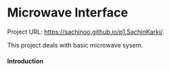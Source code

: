 # Microwave Interface

Project URL: https://sachinoo.github.io/p1.SachinKarki/.

This project deals with basic microwave sysem.

#### Introduction
